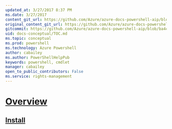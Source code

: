 ```yaml
---
updated_at: 3/27/2017 8:37 PM
ms.date: 3/27/2017
content_git_url: https://github.com/Azure/azure-docs-powershell-aip/blob/master/Azure%20Information%20Protection/docs-conceptual/TOC.md
original_content_git_url: https://github.com/Azure/azure-docs-powershell-aip/blob/master/Azure%20Information%20Protection/docs-conceptual/TOC.md
gitcommit: https://github.com/Azure/azure-docs-powershell-aip/blob/ba4c6dcd31c8cbc755c4a1fa59d875efe8476913/Azure%20Information%20Protection/docs-conceptual/TOC.md
uid: docs-conceptual/TOC.md
ms.topic: conceptual
ms.prod: powershell
ms.technology: Azure Powershell
author: cabailey
ms.author: PowerShellHelpPub
keywords: powershell, cmdlet
manager: cabailey
open_to_public_contributors: False
ms.service: rights-management
---
```

# [Overview](overview)
## [Install](install-azure-ps)
